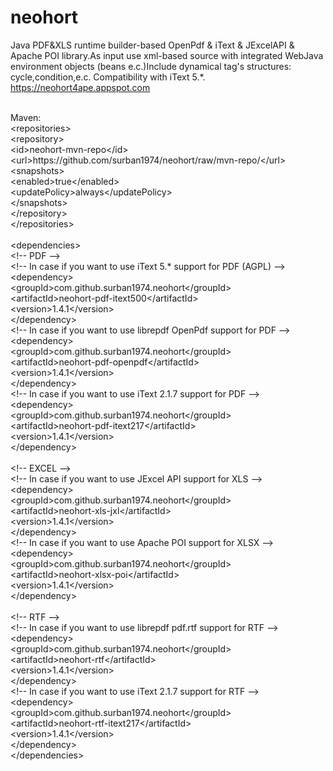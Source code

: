 neohort
=======
 

Java PDF&amp;XLS runtime builder-based OpenPdf &amp; iText &amp; JExcelAPI &amp; Apache POI library.As input use xml-based source with integrated WebJava environment objects (beans e.c.)Include dynamical tag's structures: cycle,condition,e.c. Compatibility with iText 5.*. https://neohort4ape.appspot.com

<br>
Maven:<br>
&lt;repositories&gt;<br>
&#9;	&lt;repository&gt;<br>
&#9;&#9;	&lt;id&gt;neohort-mvn-repo&lt;/id&gt;<br>
&#9;&#9;	&lt;url&gt;https://github.com/surban1974/neohort/raw/mvn-repo/&lt;/url&gt;<br>
&#9;&#9;	&lt;snapshots&gt;<br>
&#9;&#9;&#9;		&lt;enabled&gt;true&lt;/enabled&gt;<br>
&#9;&#9;&#9;		&lt;updatePolicy&gt;always&lt;/updatePolicy&gt;<br>
&#9;&#9;	&lt;/snapshots&gt;<br>
&#9;	&lt;/repository&gt;<br>
&lt;/repositories&gt;<br> 
<br>
&lt;dependencies&gt;<br> 
&lt;!-- PDF --&gt;<br>
&lt;!-- In case if you want to use iText 5.* support for PDF (AGPL) --&gt;<br>
&#9;	&lt;dependency&gt;<br>
&#9;&#9;	&lt;groupId&gt;com.github.surban1974.neohort&lt;/groupId&gt;<br>
&#9;&#9;	&lt;artifactId&gt;neohort-pdf-itext500&lt;/artifactId&gt;<br>
&#9;&#9;	&lt;version&gt;1.4.1&lt;/version&gt;<br>
&#9;	&lt;/dependency&gt;<br>
&lt;!-- In case if you want to use librepdf OpenPdf support for PDF --&gt;<br>
&#9;	&lt;dependency&gt;<br>
&#9;&#9;	&lt;groupId&gt;com.github.surban1974.neohort&lt;/groupId&gt;<br>
&#9;&#9;	&lt;artifactId&gt;neohort-pdf-openpdf&lt;/artifactId&gt;<br>
&#9;&#9;	&lt;version&gt;1.4.1&lt;/version&gt;<br>
&#9;	&lt;/dependency&gt;<br>
&lt;!-- In case if you want to use iText 2.1.7 support for PDF --&gt;<br>
&#9;	&lt;dependency&gt;<br>
&#9;&#9;	&lt;groupId&gt;com.github.surban1974.neohort&lt;/groupId&gt;<br>
&#9;&#9;	&lt;artifactId&gt;neohort-pdf-itext217&lt;/artifactId&gt;<br>
&#9;&#9;	&lt;version&gt;1.4.1&lt;/version&gt;<br>
&#9;	&lt;/dependency&gt;<br>
<br>
&lt;!-- EXCEL --&gt;<br>
&lt;!-- In case if you want to use JExcel API support for XLS --&gt;<br>	
&#9;	&lt;dependency&gt;<br>
&#9;&#9;	&lt;groupId&gt;com.github.surban1974.neohort&lt;/groupId&gt;<br>
&#9;&#9;	&lt;artifactId&gt;neohort-xls-jxl&lt;/artifactId&gt;<br>
&#9;&#9;	&lt;version&gt;1.4.1&lt;/version&gt;<br>
&#9;	&lt;/dependency&gt;<br>
&lt;!-- In case if you want to use Apache POI support for XLSX --&gt;<br>	
&#9;	&lt;dependency&gt;<br>
&#9;&#9;	&lt;groupId&gt;com.github.surban1974.neohort&lt;/groupId&gt;<br>
&#9;&#9;	&lt;artifactId&gt;neohort-xlsx-poi&lt;/artifactId&gt;<br>
&#9;&#9;	&lt;version&gt;1.4.1&lt;/version&gt;<br>
&#9;	&lt;/dependency&gt;<br>
<br>	
&lt;!-- RTF --&gt;<br>	
&lt;!-- In case if you want to use librepdf pdf.rtf support for RTF --&gt;<br>	
&#9;	&lt;dependency&gt;<br>
&#9;&#9;	&lt;groupId&gt;com.github.surban1974.neohort&lt;/groupId&gt;<br>
&#9;&#9;	&lt;artifactId&gt;neohort-rtf&lt;/artifactId&gt;<br>
&#9;&#9;	&lt;version&gt;1.4.1&lt;/version&gt;<br>
&#9;	&lt;/dependency&gt;<br>
&lt;!-- In case if you want to use iText 2.1.7 support for RTF --&gt;<br>
&#9;	&lt;dependency&gt;<br>
&#9;&#9;	&lt;groupId&gt;com.github.surban1974.neohort&lt;/groupId&gt;<br>
&#9;&#9;	&lt;artifactId&gt;neohort-rtf-itext217&lt;/artifactId&gt;<br>
&#9;&#9;	&lt;version&gt;1.4.1&lt;/version&gt;<br>
&#9;	&lt;/dependency&gt;<br>	
&lt;/dependencies&gt;  

